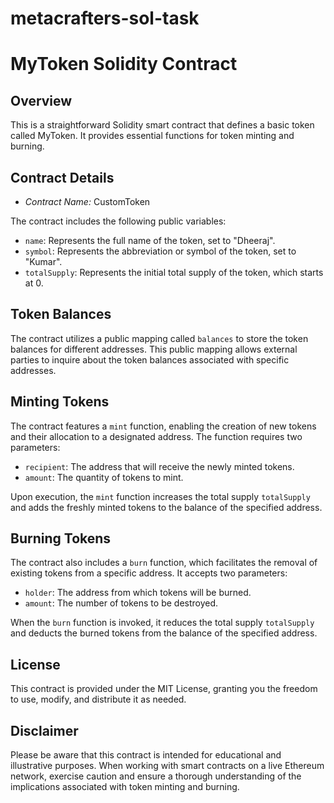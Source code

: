 # metacrafters-sol-task
# MyToken Solidity Contract

## Overview

This is a straightforward Solidity smart contract that defines a basic token called MyToken. It provides essential functions for token minting and burning.

## Contract Details

- *Contract Name:* CustomToken

The contract includes the following public variables:

- `name`: Represents the full name of the token, set to "Dheeraj".
- `symbol`: Represents the abbreviation or symbol of the token, set to "Kumar".
- `totalSupply`: Represents the initial total supply of the token, which starts at 0.

## Token Balances

The contract utilizes a public mapping called `balances` to store the token balances for different addresses. This public mapping allows external parties to inquire about the token balances associated with specific addresses.

## Minting Tokens

The contract features a `mint` function, enabling the creation of new tokens and their allocation to a designated address. The function requires two parameters:

- `recipient`: The address that will receive the newly minted tokens.
- `amount`: The quantity of tokens to mint.

Upon execution, the `mint` function increases the total supply `totalSupply` and adds the freshly minted tokens to the balance of the specified address.

## Burning Tokens

The contract also includes a `burn` function, which facilitates the removal of existing tokens from a specific address. It accepts two parameters:

- `holder`: The address from which tokens will be burned.
- `amount`: The number of tokens to be destroyed.

When the `burn` function is invoked, it reduces the total supply `totalSupply` and deducts the burned tokens from the balance of the specified address.

## License

This contract is provided under the MIT License, granting you the freedom to use, modify, and distribute it as needed.

## Disclaimer

Please be aware that this contract is intended for educational and illustrative purposes. When working with smart contracts on a live Ethereum network, exercise caution and ensure a thorough understanding of the implications associated with token minting and burning.

